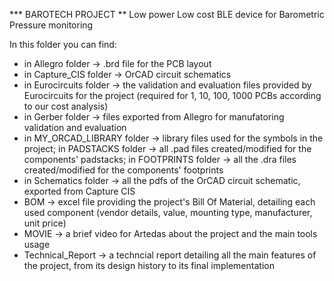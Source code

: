 *** BAROTECH PROJECT
** Low power Low cost BLE device for Barometric Pressure monitoring

In this folder you can find:

- in Allegro folder -> .brd file for the PCB layout
- in Capture_CIS folder ->  OrCAD circuit schematics
- in Eurocircuits folder -> the validation and evaluation files provided by Eurocircuits for the project (required for 1, 10, 100, 1000 PCBs according to our cost analysis)
- in Gerber folder -> files exported from Allegro for manufatoring validation and evaluation
- in MY_ORCAD_LIBRARY folder -> library files used for the symbols in the project; in PADSTACKS folder -> all .pad files created/modified for the components' padstacks; in FOOTPRINTS folder -> all the .dra files created/modified for the components' footprints
- in Schematics folder -> all the pdfs of the OrCAD circuit schematic, exported from Capture CIS
- BOM -> excel file providing the project's Bill Of Material, detailing each used component (vendor details, value, mounting type, manufacturer, unit price)
- MOVIE -> a brief video for Artedas about the project and the main tools usage
- Technical_Report -> a techncial report detailing all the main features of the project, from its design history to its final implementation